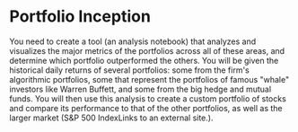 # Portfolio Inception
You need to create a tool (an analysis notebook) that analyzes and visualizes 
the major metrics of the portfolios across all of these areas, and determine
which portfolio outperformed the others. You will be given the historical
daily returns of several portfolios: some from the firm's algorithmic 
portfolios, some that represent the portfolios of famous "whale" investors like
Warren Buffett, and some from the big hedge and mutual funds. You will then use
this analysis to create a custom portfolio of stocks and compare its 
performance to that of the other portfolios, as well as the larger market 
(S&P 500 IndexLinks to an external site.).
